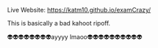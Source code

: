 Live Website:
<https://katm10.github.io/examCrazy/>

This is basically a bad kahoot ripoff.

👽👽👽👽👽👽👽👽ayyyy lmaoo👽👽👽👽👽👽👽👽👽👽
